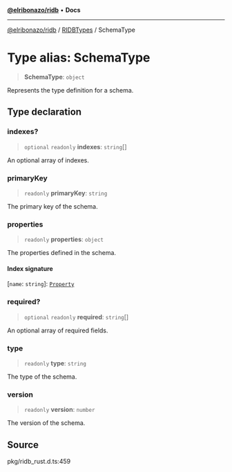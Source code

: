 [**@elribonazo/ridb**](../../../README.md) • **Docs**

***

[@elribonazo/ridb](../../../README.md) / [RIDBTypes](../README.md) / SchemaType

# Type alias: SchemaType

> **SchemaType**: `object`

Represents the type definition for a schema.

## Type declaration

### indexes?

> `optional` `readonly` **indexes**: `string`[]

An optional array of indexes.

### primaryKey

> `readonly` **primaryKey**: `string`

The primary key of the schema.

### properties

> `readonly` **properties**: `object`

The properties defined in the schema.

#### Index signature

 \[`name`: `string`\]: [`Property`](../classes/Property.md)

### required?

> `optional` `readonly` **required**: `string`[]

An optional array of required fields.

### type

> `readonly` **type**: `string`

The type of the schema.

### version

> `readonly` **version**: `number`

The version of the schema.

## Source

pkg/ridb\_rust.d.ts:459
